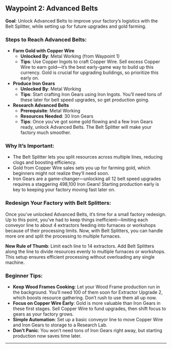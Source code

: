 ## Waypoint 2: Advanced Belts
**Goal**: Unlock Advanced Belts to improve your factory’s logistics with the Belt Splitter, while setting up for future upgrades and gold farming.

### Steps to Reach Advanced Belts:
- **Farm Gold with Copper Wire**  
  - **Unlocked By**: Metal Working (from Waypoint 1)  
  - **Tips**: Use Copper Ingots to craft Copper Wire. Sell excess Copper Wire to earn gold—it’s the best early-game way to build up this currency. Gold is crucial for upgrading buildings, so prioritize this early on.
- **Produce Iron Gears**  
  - **Unlocked By**: Metal Working  
  - **Tips**: Start crafting Iron Gears using Iron Ingots. You’ll need tons of these later for belt speed upgrades, so get production going.
- **Research Advanced Belts**  
  - **Prerequisite**: Metal Working  
  - **Resources Needed**: 30 Iron Gears  
  - **Tips**: Once you’ve got some gold flowing and a few Iron Gears ready, unlock Advanced Belts. The Belt Splitter will make your factory much smoother.

### Why It’s Important:
- The Belt Splitter lets you split resources across multiple lines, reducing clogs and boosting efficiency.
- Gold from Copper Wire sales sets you up for farming gold, which beginners might not realize they’ll need soon.
- Iron Gears are a game-changer—unlocking all 12 belt speed upgrades requires a staggering 498,100 Iron Gears! Starting production early is key to keeping your factory moving fast later on.

### Redesign Your Factory with Belt Splitters:
Once you’ve unlocked Advanced Belts, it’s time for a small factory redesign. Up to this point, you’ve had to keep things inefficient—limiting each conveyor line to about 4 extractors feeding into furnaces or workshops because of their processing limits. Now, with Belt Splitters, you can handle more ore and split the processing to multiple furnaces.

**New Rule of Thumb**: Limit each line to 14 extractors. Add Belt Splitters along the line to divide resources evenly to multiple furnaces or workshops. This setup ensures efficient processing without overloading any single machine.

### Beginner Tips:
- **Keep Wood Frames Cooking**: Let your Wood Frame production run in the background. You’ll need 100 of them soon for Extractor Upgrade 2, which boosts resource gathering. Don’t rush to use them all up now.
- **Focus on Copper Wire Early**: Gold is more valuable than Iron Gears in these first stages. Sell Copper Wire to fund upgrades, then shift focus to gears as your factory grows.
- **Simple Automation**: Set up a basic conveyor line to move Copper Wire and Iron Gears to storage to a Research Lab.
- **Don’t Panic**: You won’t need tons of Iron Gears right away, but starting production now saves time later.
---